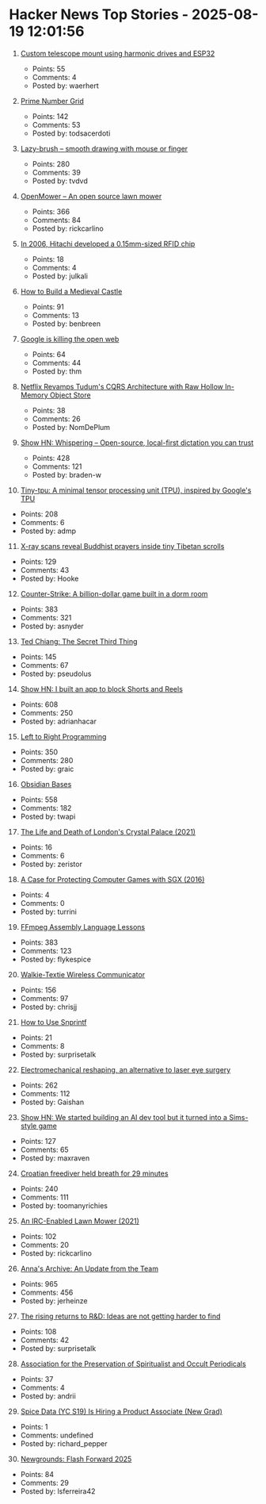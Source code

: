 # Hacker News Top Stories - 2025-08-19 12:01:56

1. [Custom telescope mount using harmonic drives and ESP32](https://www.svendewaerhert.com/blog/telescope-mount/)
   - Points: 55
   - Comments: 4
   - Posted by: waerhert

2. [Prime Number Grid](https://susam.net/primegrid.html)
   - Points: 142
   - Comments: 53
   - Posted by: todsacerdoti

3. [Lazy-brush – smooth drawing with mouse or finger](https://lazybrush.dulnan.net)
   - Points: 280
   - Comments: 39
   - Posted by: tvdvd

4. [OpenMower – An open source lawn mower](https://github.com/ClemensElflein/OpenMower)
   - Points: 366
   - Comments: 84
   - Posted by: rickcarlino

5. [In 2006, Hitachi developed a 0.15mm-sized RFID chip](https://www.hitachi.com/New/cnews/060206.html)
   - Points: 18
   - Comments: 4
   - Posted by: julkali

6. [How to Build a Medieval Castle](https://archaeology.org/issues/september-october-2025/features/how-to-build-a-medieval-castle/)
   - Points: 91
   - Comments: 13
   - Posted by: benbreen

7. [Google is killing the open web](https://wok.oblomov.eu/tecnologia/google-killing-open-web/)
   - Points: 64
   - Comments: 44
   - Posted by: thm

8. [Netflix Revamps Tudum's CQRS Architecture with Raw Hollow In-Memory Object Store](https://www.infoq.com/news/2025/08/netflix-tudum-cqrs-raw-hollow/)
   - Points: 38
   - Comments: 26
   - Posted by: NomDePlum

9. [Show HN: Whispering – Open-source, local-first dictation you can trust](https://github.com/epicenter-so/epicenter/tree/main/apps/whispering)
   - Points: 428
   - Comments: 121
   - Posted by: braden-w

10. [Tiny-tpu: A minimal tensor processing unit (TPU), inspired by Google's TPU](https://github.com/tiny-tpu-v2/tiny-tpu)
   - Points: 208
   - Comments: 6
   - Posted by: admp

11. [X-ray scans reveal Buddhist prayers inside tiny Tibetan scrolls](https://www.popsci.com/technology/tibetan-prayer-scroll-scans/)
   - Points: 129
   - Comments: 43
   - Posted by: Hooke

12. [Counter-Strike: A billion-dollar game built in a dorm room](https://www.nytimes.com/2025/08/18/arts/counter-strike-half-life-minh-le.html)
   - Points: 383
   - Comments: 321
   - Posted by: asnyder

13. [Ted Chiang: The Secret Third Thing](https://linch.substack.com/p/ted-chiang-review)
   - Points: 145
   - Comments: 67
   - Posted by: pseudolus

14. [Show HN: I built an app to block Shorts and Reels](https://scrollguard.app/)
   - Points: 608
   - Comments: 250
   - Posted by: adrianhacar

15. [Left to Right Programming](https://graic.net/p/left-to-right-programming)
   - Points: 350
   - Comments: 280
   - Posted by: graic

16. [Obsidian Bases](https://help.obsidian.md/bases)
   - Points: 558
   - Comments: 182
   - Posted by: twapi

17. [The Life and Death of London's Crystal Palace (2021)](https://heritagecalling.com/2021/11/29/picturing-the-crystal-palace/)
   - Points: 16
   - Comments: 6
   - Posted by: zeristor

18. [A Case for Protecting Computer Games with SGX (2016)](https://dl.acm.org/doi/10.1145/3007788.3007792)
   - Points: 4
   - Comments: 0
   - Posted by: turrini

19. [FFmpeg Assembly Language Lessons](https://github.com/FFmpeg/asm-lessons)
   - Points: 383
   - Comments: 123
   - Posted by: flykespice

20. [Walkie-Textie Wireless Communicator](http://www.technoblogy.com/show?2AON)
   - Points: 156
   - Comments: 97
   - Posted by: chrisjj

21. [How to Use Snprintf](https://bernsteinbear.com/blog/snprintf/)
   - Points: 21
   - Comments: 8
   - Posted by: surprisetalk

22. [Electromechanical reshaping,  an alternative to laser eye surgery](https://medicalxpress.com/news/2025-08-alternative-lasik-lasers.html)
   - Points: 262
   - Comments: 112
   - Posted by: Gaishan

23. [Show HN: We started building an AI dev tool but it turned into a Sims-style game](https://www.youtube.com/watch?v=sRPnX_f2V_c)
   - Points: 127
   - Comments: 65
   - Posted by: maxraven

24. [Croatian freediver held breath for 29 minutes](https://divernet.com/scuba-news/freediving/how-croatian-freediver-held-breath-for-29-minutes/)
   - Points: 240
   - Comments: 111
   - Posted by: toomanyrichies

25. [An IRC-Enabled Lawn Mower (2021)](https://jotunheimr.idlerpg.net/users/jotun/lawnmower/)
   - Points: 102
   - Comments: 20
   - Posted by: rickcarlino

26. [Anna's Archive: An Update from the Team](https://annas-archive.org/blog/an-update-from-the-team.html)
   - Points: 965
   - Comments: 456
   - Posted by: jerheinze

27. [The rising returns to R&D: Ideas are not getting harder to find](https://papers.ssrn.com/sol3/papers.cfm?abstract_id=5242171)
   - Points: 108
   - Comments: 42
   - Posted by: surprisetalk

28. [Association for the Preservation of Spiritualist and Occult Periodicals](https://iapsop.com)
   - Points: 37
   - Comments: 4
   - Posted by: andrii

29. [Spice Data (YC S19) Is Hiring a Product Associate (New Grad)](https://www.ycombinator.com/companies/spice-data/jobs/RJz1peY-product-associate-new-grad)
   - Points: 1
   - Comments: undefined
   - Posted by: richard_pepper

30. [Newgrounds: Flash Forward 2025](https://www.newgrounds.com/bbs/topic/1542140)
   - Points: 84
   - Comments: 29
   - Posted by: lsferreira42

